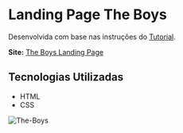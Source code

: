 
# Landing Page The Boys

Desenvolvida com base nas instruções do [Tutorial](https://www.youtube.com/watch?v=525aCQi8C-o&list=PLfn37OP7hnFKP8hs_q8CbkFza1QKtzc-m&index=8).

**Site:** [The Boys Landing Page](https://bejewelled-treacle-040e0d.netlify.app/)

## Tecnologias Utilizadas 

- HTML 
- CSS

![The-Boys](https://github.com/DaianeBispoDeOliveira/The-Boys/assets/152449733/7a00a023-7009-4d0d-a47a-7e34c9ee52b5)
